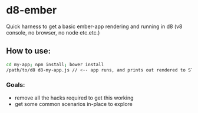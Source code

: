# d8-ember

Quick harness to get a basic ember-app rendering and running in d8 (v8 console, no browser, no node etc.etc.)

## How to use:

```sh
cd my-app; npm install; bower install
/path/to/d8 d8-my-app.js // <-- app runs, and prints out rendered to STDOUT + some fugly logging + 1 error..
```


### Goals:

* remove all the hacks required to get this working
* get some common scenarios in-place to explore
